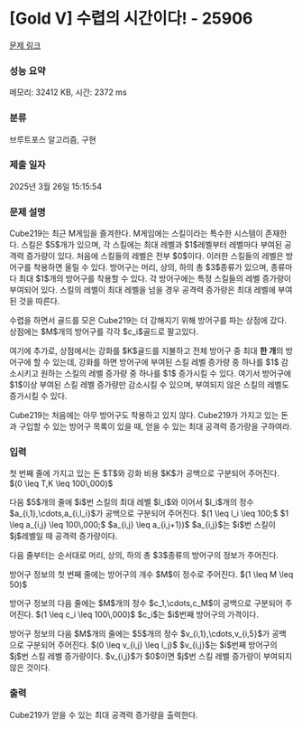 # [Gold V] 수렵의 시간이다! - 25906 

[문제 링크](https://www.acmicpc.net/problem/25906) 

### 성능 요약

메모리: 32412 KB, 시간: 2372 ms

### 분류

브루트포스 알고리즘, 구현

### 제출 일자

2025년 3월 26일 15:15:54

### 문제 설명

<p>Cube219는 최근 M게임을 즐겨한다. M게임에는 스킬이라는 특수한 시스템이 존재한다. 스킬은 $5$개가 있으며, 각 스킬에는 최대 레벨과 $1$레벨부터 레벨마다 부여된 공격력 증가량이 있다. 처음에 스킬들의 레벨은 전부 $0$이다. 이러한 스킬들의 레벨은 방어구를 착용하면 올릴 수 있다. 방어구는 머리, 상의, 하의 총 $3$종류가 있으며, 종류마다 최대 $1$개의 방어구를 착용할 수 있다. 각 방어구에는 특정 스킬들의 레벨 증가량이 부여되어 있다. 스킬의 레벨이 최대 레벨을 넘을 경우 공격력 증가량은 최대 레벨에 부여된 것을 따른다.</p>

<p>수렵을 하면서 골드를 모은 Cube219는 더 강해지기 위해 방어구를 파는 상점에 갔다. 상점에는 $M$개의 방어구를 각각 $c_i$골드로 팔고있다.</p>

<p>여기에 추가로, 상점에서는 강화를 $K$골드를 지불하고 전체 방어구 중 최대 <strong>한 개</strong>의 방어구에 할 수 있는데, 강화를 하면 방어구에 부여된 스킬 레벨 증가량 중 하나를 $1$ 감소시키고 원하는 스킬의 레벨 증가량 중 하나를 $1$ 증가시킬 수 있다. 여기서 방어구에 $1$이상 부여된 스킬 레벨 증가량만 감소시킬 수 있으며, 부여되지 않은 스킬의 레벨도 증가시킬 수 있다.</p>

<p>Cube219는 처음에는 아무 방어구도 착용하고 있지 않다. Cube219가 가지고 있는 돈과 구입할 수 있는 방어구 목록이 있을 때, 얻을 수 있는 최대 공격력 증가량을 구하여라.</p>

### 입력 

 <p>첫 번째 줄에 가지고 있는 돈 $T$와 강화 비용 $K$가 공백으로 구분되어 주어진다. $(0 \leq T,K \leq 100\,000)$</p>

<p>다음 $5$개의 줄에 $i$번 스킬의 최대 레벨 $l_i$와 이어서 $l_i$개의 정수 $a_{i,1},\cdots,a_{i,l_i}$가 공백으로 구분되어 주어진다. $(1 \leq l_i \leq 100;$ $1 \leq a_{i,j} \leq 100\,000;$ $a_{i,j} \leq a_{i,j+1})$ $a_{i,j}$는 $i$번 스킬이 $j$레벨일 때 공격력 증가량이다.</p>

<p>다음 줄부터는 순서대로 머리, 상의, 하의 총 $3$종류의 방어구의 정보가 주어진다.</p>

<p>방어구 정보의 첫 번째 줄에는 방어구의 개수 $M$이 정수로 주어진다. $(1 \leq M \leq 50)$</p>

<p>방어구 정보의 다음 줄에는 $M$개의 정수 $c_1,\cdots,c_M$이 공백으로 구분되어 주어진다. $(1 \leq c_i \leq 100\,000)$ $c_i$는 $i$번째 방어구의 가격이다.</p>

<p>방어구 정보의 다음 $M$개의 줄에는 $5$개의 정수 $v_{i,1},\cdots,v_{i,5}$가 공백으로 구분되어 주어진다. $(0 \leq v_{i,j} \leq l_j)$ $v_{i,j}$는 $i$번째 방어구의 $j$번 스킬 레벨 증가량이다. $v_{i,j}$가 $0$이면 $j$번 스킬 레벨 증가량이 부여되지 않은 것이다.</p>

### 출력 

 <p>Cube219가 얻을 수 있는 최대 공격력 증가량을 출력한다.</p>

